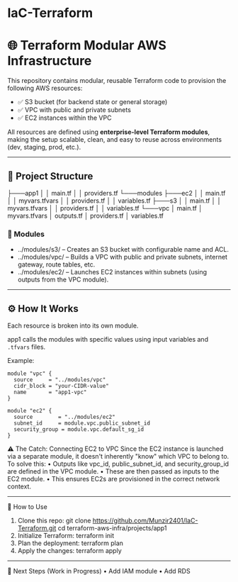 # IaC-Terraform

# 🌐 Terraform Modular AWS Infrastructure

This repository contains modular, reusable Terraform code to provision the following AWS resources:

- ✅ S3 bucket (for backend state or general storage)
- ✅ VPC with public and private subnets
- ✅ EC2 instances within the VPC

All resources are defined using **enterprise-level Terraform modules**, making the setup scalable, clean, and easy to reuse across environments (dev, staging, prod, etc.).

---

## 📁 Project Structure

├───app1
│   │   main.tf
│   │   providers.tf
└───modules
    ├───ec2
    │   │   main.tf
    │   │   myvars.tfvars
    │   │   providers.tf
    │   │   variables.tf
    ├───s3
    │   │   main.tf
    │   │   myvars.tfvars
    │   │   providers.tf
    │   │   variables.tf
    └───vpc
        │   main.tf
        │   myvars.tfvars
        │   outputs.tf
        │   providers.tf
        │   variables.tf
            

### 🔧 Modules

- ../modules/s3/ – Creates an S3 bucket with configurable name and ACL.
- ../modules/vpc/ – Builds a VPC with public and private subnets, internet gateway, route tables, etc.
- ../modules/ec2/ – Launches EC2 instances within subnets (using outputs from the VPC module).

---

## ⚙️ How It Works

Each resource is broken into its own module.

 app1 calls the modules with specific values using input variables and `.tfvars` files.

Example:  
```
module "vpc" {
  source     = "../modules/vpc"
  cidr_block = "your-CIDR-value"
  name       = "app1-vpc"
}

module "ec2" {
  source        = "../modules/ec2"
  subnet_id     = module.vpc.public_subnet_id
  security_group = module.vpc.default_sg_id
}
```
⚠️ The Catch: Connecting EC2 to VPC
Since the EC2 instance is launched via a separate module, it doesn't inherently "know" which VPC to belong to.
To solve this:
•	Outputs like vpc_id, public_subnet_id, and security_group_id are defined in the VPC module.
•	These are then passed as inputs to the EC2 module.
•	This ensures EC2s are provisioned in the correct network context.
________________________________________
🧪 How to Use
1.	Clone this repo:
git clone https://github.com/Munzir2401/IaC-Terraform.git
cd terraform-aws-infra/projects/app1
2.	Initialize Terraform:
terraform init
3.	Plan the deployment:
terraform plan
4.	Apply the changes:
terraform apply
________________________________________

📌 Next Steps (Work in Progress)
•	Add IAM module
•	Add RDS



